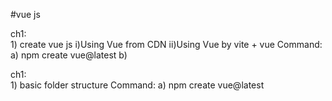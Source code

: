 #vue js 

ch1:  
    1) create vue js 
        i)Using Vue from CDN
        ii)Using Vue by vite + vue
            Command: 
                a) npm create vue@latest
                b)

ch1:  
    1) basic folder structure
        Command: 
            a) npm create vue@latest